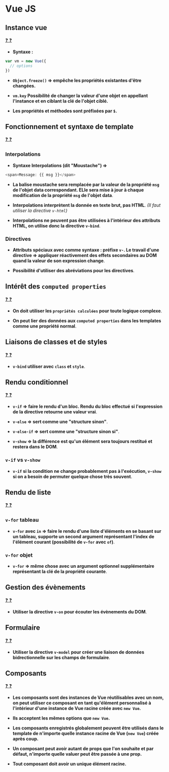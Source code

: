 # Vue JS

## Instance vue

[:question: :question:](instanceVue.md)

*   **Syntaxe :**

```javascript
var vm = new Vue({
  // options
})
```

*   **`Object.freeze()` => empêche les propriétés existantes d'être changées.**

*   **`vm.key` Possibilité de changer la valeur d'une objet en appellant l'instance et en ciblant la clé de l'objet ciblé.**

*   **Les propriétés et méthodes sont préfixées par `$`.**

## Fonctionnement et syntaxe de template

[:question: :question:](syntaxeTemplate.md)

### Interpolations

*   **Syntaxe Interpolations (dit "Moustache") =>**

```javascript
<span>Message: {{ msg }}</span>
```

*   **La balise moustache sera remplacée par la valeur de la propriété `msg` de l'objet data correspondant. ELle sera mise à jour à chaque modification de la propriété `msg` de l'objet data**.

*   **Interpolations interprètent la donnée en texte brut, pas HTML**. *(Il faut utiliser la directive `v-html`)*

*   **Interpolations ne peuvent pas être utilisées à l'intérieur des attributs HTML, on utilise donc la directive `v-bind`**.


### Directives

*   **Attributs spéciaux avec comme syntaxe : préfixe `v-`. Le travail d'une directive => appliquer réactivement des effets secondaires au DOM quand la valeur de son expression change**.

*   **Possibilité d'utiliser des abréviations pour les directives**.

## Intérêt des `computed properties`

[:question: :question:](computedProperties.md)

*   **On doit utiliser les `propriétés calculées` pour toute logique complexe**.

*   **On peut lier des données aux `computed properties` dans les templates comme une propriété normal**.

## Liaisons de classes et de styles

[:question: :question:](liaisonsClassesEtStyles.md)

*   **`v-bind` utiliser avec `class` et `style`**.

## Rendu conditionnel

[:question: :question:](renduConditionnel.md)

*   **`v-if` => faire le rendu d'un bloc. Rendu du bloc effectué si l'expression de la directive retourne une valeur vrai**.

*   **`v-else` => sert comme une "structure sinon"**.

*   **`v-else-if` => sert comme une "structure sinon si"**.

*   **`v-show` => la différence est qu'un élément sera toujours restitué et restera dans le DOM**.

### `v-if` vs `v-show`

*   **`v-if` si la condition ne change probablement pas à l'exécution, `v-show` si on a besoin de permuter quelque chose très souvent**.

## Rendu de liste

[:question: :question:](renduListe.md)

### `v-for` tableau

*   **`v-for` avec `in` => faire le rendu d'une liste d'éléments en se basant sur un tableau, supporte un second argument représentant l'index de l'élément courant (possibilité de `v-for` avec `of`)**.

### `v-for` objet

*   **`v-for` => même chose avec un argument optionnel supplémentaire représentant la clé de la propriété courante**.

## Gestion des évènements

[:question: :question:](gestionEvenements.md)

*   **Utiliser la directive `v-on` pour écouter les évènements du DOM**.

## Formulaire

[:question: :question:](formulaire.md)

*   **Utiliser la directive `v-model` pour créer une liaison de données bidrectionnelle sur les champs de formulaire**.

## Composants

[:question: :question:](composants.md)

*   **Les composants sont des instances de Vue réutilisables avec un nom, on peut utiliser ce composant en tant qu'élément personnalisé à l'intérieur d'une instance de Vue racine créée avec `new Vue`.**

*   **Ils acceptent les mêmes options que `new Vue`.**

*   **Les composants enregistrés globalement peuvent être utilisés dans le template de n'importe quelle instance racine de Vue (`new Vue`) créée après coup.**

*   **Un composant peut avoir autant de props que l'on souhaite et par défaut, n'importe quelle valuer peut être passée à une prop.**

*   **Tout composant doit avoir un unique élément racine.**
